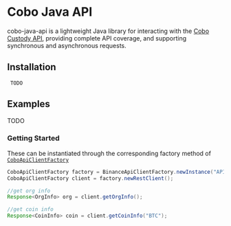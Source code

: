 # Cobo Java API

cobo-java-api is a lightweight Java library for interacting with the [Cobo Custody API](https://doc.custody.cobo.com/?#cobo-custody-waas-api), providing complete API coverage, and supporting synchronous and asynchronous requests.


## Installation

```
 TODO
```



## Examples
TODO
### Getting Started


These can be instantiated through the corresponding factory method of [`CoboApiClientFactory`](https://github.com/xxx)
```java
CoboApiClientFactory factory = BinanceApiClientFactory.newInstance("API-KEY", "API-SECRET"，"COBO-PUB");
CoboApiClientFactory client = factory.newRestClient();

//get org info
Response<OrgInfo> org = client.getOrgInfo();

//get coin info
Response<CoinInfo> coin = client.getCoinInfo("BTC");
```

